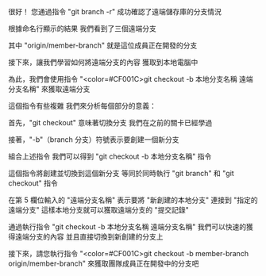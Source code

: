 很好！
您通過指令 "git branch -r"
成功確認了遠端儲存庫的分支情況

根據命名行顯示的結果
我們看到了三個遠端分支

其中 "origin/member-branch"
就是這位成員正在開發的分支

接下來，讓我們學習如何將遠端分支的內容
獲取到本地電腦中

為此，我們會使用指令
"<color=#CF001C>git checkout -b 本地分支名稱 遠端分支名稱</color>"
來獲取遠端分支

這個指令有些複雜
我們來分析每個部分的意義：

首先，"git checkout" 意味著切換分支
我們在之前的關卡已經學過

接著，"-b"（branch 分支）符號表示要創建一個新分支 

組合上述指令
我們可以得到 "git checkout -b 本地分支名稱" 指令

這個指令將創建並切換到這個新分支
等同於同時執行 "git branch" 和 "git checkout" 指令

在第 5 欄位輸入的 "遠端分支名稱"
表示要將 "新創建的本地分支" 連接到 "指定的遠端分支"
這樣本地分支就可以獲取遠端分支的 "提交記錄"

通過執行指令 "git checkout -b 本地分支名稱 遠端分支名稱"
我們可以快速的獲得遠端分支的內容
並且直接切換到新創建的分支上
 
接下來，請您執行指令
"<color=#CF001C>git checkout -b member-branch origin/member-branch</color>" 
來獲取團隊成員正在開發中的分支吧